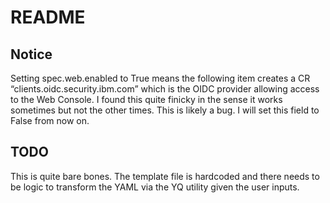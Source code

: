 # README

## Notice

Setting spec.web.enabled to True means the following item creates a CR “clients.oidc.security.ibm.com” which is the OIDC provider allowing access to the Web Console. I found this quite finicky in the sense it works sometimes but not the other times. This is likely a bug. I will set this field to False from now on.


## TODO

This is quite bare bones. The template file is hardcoded and there needs to be logic to transform the YAML via the YQ utility given the user inputs.